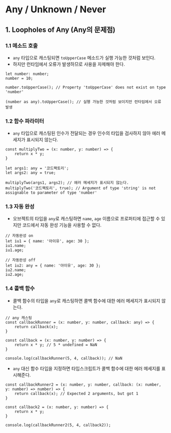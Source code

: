 # Any / Unknown / Never

## 1. Loopholes of Any (Any의 문제점)

### 1.1 메소드 호출

- `any` 타입으로 캐스팅되면 `toUpperCase` 메소드가 실행 가능한 것처럼 보인다.
- 하지만 런타임에서 오류가 발생하므로 사용을 자제해야 한다.

```
let number: number;
number = 10;

number.toUpperCase(); // Property 'toUpperCase' does not exist on type 'number'

(number as any).toUpperCase(); // 실행 가능한 것처럼 보이지만 런타임에서 오류 발생
```

### 1.2 함수 파라미터 

- `any` 타입으로 캐스팅된 인수가 전달되는 경우 인수의 타입을 검사하지 않아 에러 메세지가 표시되지 않는다.

```
const multiplyTwo = (x: number, y: number) => {
    return x * y;
}

let args1: any = '코드팩토리';
let args2: any = true;

multiplyTwo(args1, args2); // 에러 메세지가 표시되지 않는다.
multiplyTwo('코드팩토리', true); // Argument of type 'string' is not assignable to parameter of type 'number'
```

### 1.3 자동 완성

- 오브젝트의 타입을 `any`로 캐스팅하면 `name`, `age` 이름으로 프로퍼티에 접근할 수 있지만 코드에서 자동 완성 기능을 사용할 수 없다.

```
// 자동완성 on
let iu1 = { name: '아이유', age: 30 };
iu1.name; 
iu1.age;

// 자동완성 off
let iu2: any = { name: '아이유', age: 30 };
iu2.name;
iu2.age;
```

### 1.4 콜백 함수

- 콜백 함수의 타입을 `any`로 캐스팅하면 콜백 함수에 대한 에러 메세지가 표시되지 않는다.

```
// any 캐스팅 
const callbackRunner = (x: number, y: number, callback: any) => {
    return callback(x);
}

const callback = (x: number, y: number) => {
    return x * y; // 5 * undefined = NaN 
}

console.log(callbackRunner(5, 4, callback)); // NaN
```

- `any` 대신 함수 타입을 지정하면 타입스크립트가 콜백 함수에 대한 에러 메세지를 표시해준다.

```
const callbackRunner2 = (x: number, y: number, callback: (x: number, y: number) => number) => {
    return callback(x); // Expected 2 arguments, but got 1
}

const callback2 = (x: number, y: number) => {
    return x * y;
}

console.log(callbackRunner2(5, 4, callback2));
```